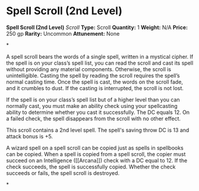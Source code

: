 # Spell Scroll (2nd Level)

**Spell Scroll (2nd Level)**
_Scroll_
**Type:** Scroll
**Quantity:** 1
**Weight:** N/A
**Price:** 250 gp
**Rarity:** Uncommon
**Attunement:** None

*<p>A spell scroll bears the words of a single spell, written in a mystical cipher. If the spell is on your class’s spell list, you can read the scroll and cast its spell without providing any material components. Otherwise, the scroll is unintelligible. Casting the spell by reading the scroll requires the spell’s normal casting time. Once the spell is cast, the words on the scroll fade, and it crumbles to dust. If the casting is interrupted, the scroll is not lost.

If the spell is on your class’s spell list but of a higher level than you can normally cast, you must make an ability check using your spellcasting ability to determine whether you cast it successfully. The DC equals 12. On a failed check, the spell disappears from the scroll with no other effect.

This scroll contains a 2nd level spell. The spell's saving throw DC is 13 and attack bonus is +5.

A wizard spell on a spell scroll can be copied just as spells in spellbooks can be copied. When a spell is copied from a spell scroll, the copier must succeed on an Intelligence ([[Arcana]]) check with a DC equal to 12. If the check succeeds, the spell is successfully copied. Whether the check succeeds or fails, the spell scroll is destroyed.</p>*